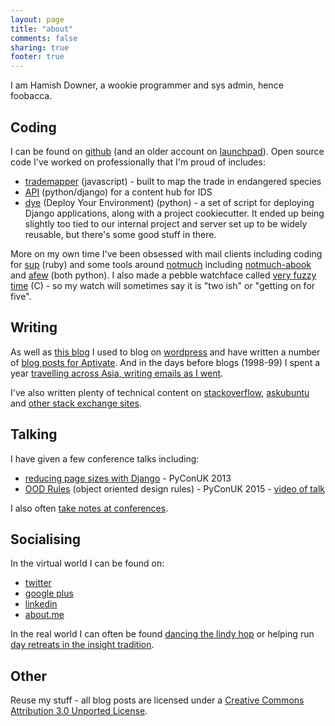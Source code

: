 ```yaml
---
layout: page
title: "about"
comments: false
sharing: true
footer: true
---
```

I am Hamish Downer, a wookie programmer and sys admin, hence foobacca.

## Coding

I can be found on <a href="https://github.com/foobacca" rel="me">github</a> (and an older account on <a href="https://launchpad.net/~mishd" rel="me">launchpad</a>).  Open source code I've worked on professionally that I'm proud of includes:

* [trademapper](https://github.com/trademapper/trademapper-js) (javascript) - built to map the trade in endangered species
* [API](https://github.com/oriel-hub/api) (python/django) for a content hub for IDS
* [dye](https://github.com/aptivate/dye) (Deploy Your Environment) (python) - a set of script for deploying Django applications, along with a project cookiecutter.  It ended up being slightly too tied to our internal project and server set up to be widely reusable, but there's some good stuff in there.

More on my own time I've been obsessed with mail clients including coding for [sup](https://github.com/sup-heliotrope/sup) (ruby) and some tools around [notmuch](http://notmuchmail.org) including [notmuch-abook](https://github.com/foobacca/notmuch-abook) and [afew](https://github.com/foobacca/afew) (both python).  I also made a pebble watchface called [very fuzzy time](https://github.com/foobacca/very-fuzzy-pebble) (C) - so my watch will sometimes say it is "two ish" or "getting on for five".

## Writing

As well as [this blog](/) I used to blog on [wordpress](http://wookielove.wordpress.com) and have written a number of [blog posts for Aptivate](http://aptivate.org/en/blog/author/hamish/).  And in the days before blogs (1998-99) I spent a year [travelling across Asia, writing emails as I went](/oldsite/asia.html).

I've also written plenty of technical content on 
[stackoverflow](http://stackoverflow.com/users/3189/hamish-downer), 
[askubuntu](http://askubuntu.com/users/150/hamish-downer) and 
[other stack exchange sites](https://stackexchange.com/users/2297/hamish-downer).

## Talking

I have given a few conference talks including: 

* [reducing page sizes with Django](https://github.com/foobacca/reduce-django-page-size) - PyConUK 2013
* [OOD Rules](https://github.com/foobacca/ood-rules) (object oriented design rules) - PyConUK 2015 - [video of talk](https://www.youtube.com/watch?v=65yqxxLnj2I)

I also often [take notes at conferences](https://foobacca.github.io/foobacca-event-notes/).

## Socialising

In the virtual world I can be found on:

* <a href="https://twitter.com/hgd20" rel="me">twitter</a>
* <a href="https://plus.google.com/u/0/102616221256017791739/posts" rel="me">google plus</a>
* <a href="https://www.linkedin.com/pub/hamish-downer/40/b03/872" rel="me">linkedin</a>
* <a href="http://about.me/hamishdowner" rel="me">about.me</a>

In the real world I can often be found [dancing the lindy hop](http://www.cambridgelindy.com/) or helping run [day retreats in the insight tradition](https://cambridgedayretreats.wordpress.com/).

## Other

Reuse my stuff - all blog posts are licensed under a <a rel="license" href="http://creativecommons.org/licenses/by/3.0/">Creative Commons Attribution 3.0 Unported License</a>.
